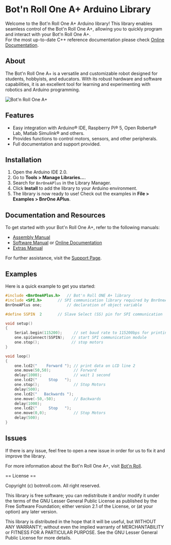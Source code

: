 # Bot'n Roll One A+ Arduino Library

Welcome to the Bot'n Roll One A+ Arduino library! 
This library enables seamless control of the Bot'n Roll One A+, allowing you to quickly program and interact with your Bot'n Roll One A+.<br>
For the most up-to-date C++ reference documentation please check [Online Documentation](https://botnroll.github.io/BnrOneAPlus/class_bnr_one_a_plus.html).

## About
The Bot'n Roll One A+ is a versatile and customizable robot designed for students, hobbyists, and educators. With its robust hardware and software capabilities, it is an excellent tool for learning and experimenting with robotics and Arduino programming.

![Bot'n Roll One A+](https://botnroll.com/one-a-plus/BotnrollOneAPlus.png)

## Features
- Easy integration with Arduino® IDE, Raspberry Pi® 5, Open Roberta® Lab, Matlab Simulink® and others.
- Provides functions to control motors, sensors, and other peripherals.
- Full documentation and support provided.

## Installation
1. Open the Arduino IDE 2.0.
2. Go to **Tools > Manage Libraries...**.
3. Search for `BnrOneAPlus` in the Library Manager.
4. Click **Install** to add the library to your Arduino environment.
5. The library is now ready to use! Check out the examples in **File > Examples > BnrOne APlus**.

## Documentation and Resources
To get started with your Bot'n Roll One A+, refer to the following manuals:

- [Assembly Manual](https://botnroll.com/onea/downloads/Manual-Montagem-Bot'n-Roll-ONE-A.pdf)
- [Software Manual](https://botnroll.com/onea/downloads/Manual-Software-Bot'n-Roll-ONE-A.pdf) or [Online Documentation](https://botnroll.github.io/BnrOneAPlus/class_bnr_one_a_plus.html)
- [Extras Manual](https://botnroll.com/onea/downloads/Manual-Extras-Bot'n-Roll-ONE-A.pdf)

For further assistance, visit the [Support Page](https://www.botnroll.com/onea/).

## Examples
Here is a quick example to get you started:

```cpp
#include <BnrOneAPlus.h>   // Bot'n Roll ONE A+ library
#include <SPI.h>       // SPI communication library required by BnrOneAPlus.cpp
BnrOneAPlus one;           // declaration of object variable

#define SSPIN  2       // Slave Select (SS) pin for SPI communication

void setup() 
{
    Serial.begin(115200);     // set baud rate to 115200bps for printing values
    one.spiConnect(SSPIN);   // start SPI communication module
    one.stop();              // stop motors
}

void loop()
{
    one.lcd2("    Forward "); // print data on LCD line 2
    one.move(50,50);          // Forward
    delay(1000);              // wait 1 second
    one.lcd2("     Stop   ");
    one.stop();               // Stop Motors
    delay(500);
    one.lcd2("   Backwards ");
    one.move(-50,-50);        // Backwards
    delay(1000);
    one.lcd2("     Stop   ");
    one.move(0,0);            // Stop Motors
    delay(500);
}
```

## Issues
If there is any issue, feel free to open a new issue in order for us to fix it and improve the library.

For more information about the Bot'n Roll One A+, visit [Bot'n Roll](https://www.botnroll.com).


== License ==

Copyright (c) botnroll.com. All right reserved.

This library is free software; you can redistribute it and/or
modify it under the terms of the GNU Lesser General Public
License as published by the Free Software Foundation; either
version 2.1 of the License, or (at your option) any later version.

This library is distributed in the hope that it will be useful,
but WITHOUT ANY WARRANTY; without even the implied warranty of
MERCHANTABILITY or FITNESS FOR A PARTICULAR PURPOSE. See the GNU
Lesser General Public License for more details.
